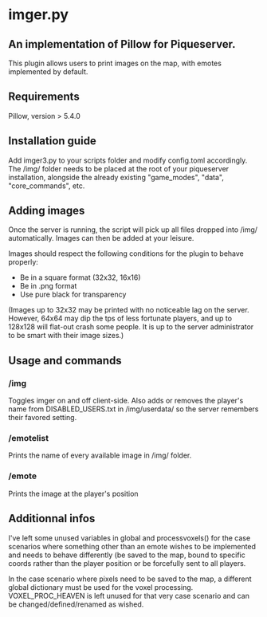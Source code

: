 # imger.py
## An implementation of Pillow for Piqueserver.

This plugin allows users to print images on the map, with emotes implemented by default.

## Requirements
Pillow, version > 5.4.0

## Installation guide
Add imger3.py to your scripts folder and modify config.toml accordingly. The /img/ folder needs to be placed at the root of your piqueserver installation, alongside the already existing "game_modes", "data", "core_commands", etc.

## Adding images
Once the server is running, the script will pick up all files dropped into /img/ automatically. Images can then be added at your leisure.

Images should respect the following conditions for the plugin to behave properly:
- Be in a square format (32x32, 16x16)
- Be in .png format
- Use pure black for transparency

(Images up to 32x32 may be printed with no noticeable lag on the server. However, 64x64 may dip the tps of less fortunate players, and up to 128x128 will flat-out crash some people. It is up to the server administrator to be smart with their image sizes.)

## Usage and commands
### /img
Toggles imger on and off client-side. Also adds or removes the player's name from DISABLED_USERS.txt in /img/userdata/ so the server remembers their favored setting.

### /emotelist
Prints the name of every available image in /img/ folder.

### /emote <name>
Prints the image at the player's position

## Additionnal infos
I've left some unused variables in global and processvoxels() for the case scenarios where something other than an emote wishes to be implemented and needs to behave differently (be saved to the map, bound to specific coords rather than the player position or be forcefully sent to all players.

In the case scenario where pixels need to be saved to the map, a different global dictionary must be used for the voxel processing. VOXEL_PROC_HEAVEN is left unused for that very case scenario and can be changed/defined/renamed as wished.
